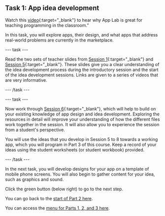## Task 1: App idea development

Watch this [video](https://youtu.be/e1St8LB4VJA){:target="_blank"} to hear why App Lab is great for teaching programming in the classroom.”

In this task, you will explore apps, their design, and what apps that address real-world problems are currently in the marketplace.

--- task ---

Read the two sets of teacher slides from [Session 1](https://docs.google.com/presentation/d/144Uc-9llYy4LVkKkD0AYTn5ZLM_vWLcPhGiIbuctNXs){:target="_blank"} and [Session 5](https://docs.google.com/presentation/d/1aca6FNN8WHA136iyUT-TI8LxI0CkND28hiXcQH6na0U){:target="_blank"}. These slides give you a clear understanding of the idea development process during the introductory session and the start of the idea development sessions. Links are given to a series of videos that are very informative.

--- /task ---

--- task ---

Now work through [Session 6](https://drive.google.com/drive/folders/1MDhtKM8quM0U11biljR4F_LdRfMO-chk?usp=sharing){:target="_blank"}, which will help to build on your existing knowledge of app design and idea development. Exploring the resources in detail will improve your understanding of how the different files work together in the session. It will also allow you to experience the session from a student's perspective.

You will use the ideas that you develop in Session 5 to 8 towards a working app, which you will program in Part 3 of this course. Keep a record of your ideas using the student worksheets (or student workbook) provided.

--- /task ---

In the next task, you will develop designs for your app on a template of mobile phone screens. You will also begin to gather content for your idea, such as graphics and sound.

Click the green button (below right) to go to the next step.

You can go back to the [start of Part 2 here](https://projects.raspberrypi.org/en/projects/Year8-RelevanceTraining-Part3-GBICi4).

You can access the [menu for Parts 1, 2, and 3 here](https://projects.raspberrypi.org/en/pathways/year8-relevancetraining-gbici4).
